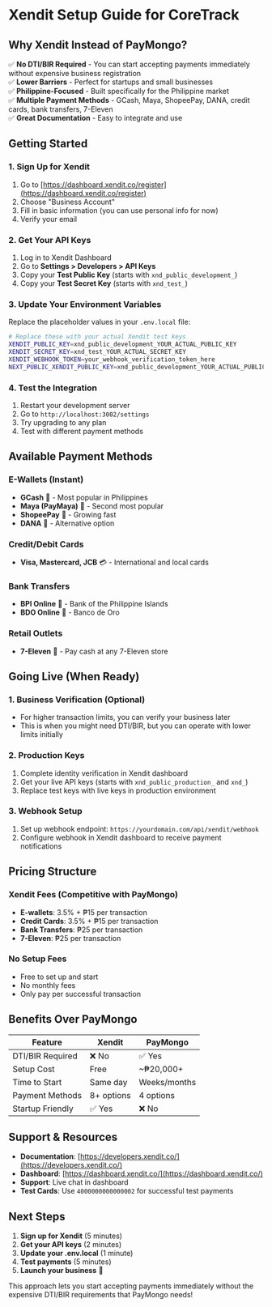 # Xendit Setup Guide for CoreTrack

## Why Xendit Instead of PayMongo?

✅ **No DTI/BIR Required** - You can start accepting payments immediately without expensive business registration  
✅ **Lower Barriers** - Perfect for startups and small businesses  
✅ **Philippine-Focused** - Built specifically for the Philippine market  
✅ **Multiple Payment Methods** - GCash, Maya, ShopeePay, DANA, credit cards, bank transfers, 7-Eleven  
✅ **Great Documentation** - Easy to integrate and use  

## Getting Started

### 1. Sign Up for Xendit
1. Go to [https://dashboard.xendit.co/register](https://dashboard.xendit.co/register)
2. Choose "Business Account" 
3. Fill in basic information (you can use personal info for now)
4. Verify your email

### 2. Get Your API Keys
1. Log in to Xendit Dashboard
2. Go to **Settings > Developers > API Keys**
3. Copy your **Test Public Key** (starts with `xnd_public_development_`)
4. Copy your **Test Secret Key** (starts with `xnd_test_`)

### 3. Update Your Environment Variables
Replace the placeholder values in your `.env.local` file:

```bash
# Replace these with your actual Xendit test keys
XENDIT_PUBLIC_KEY=xnd_public_development_YOUR_ACTUAL_PUBLIC_KEY
XENDIT_SECRET_KEY=xnd_test_YOUR_ACTUAL_SECRET_KEY
XENDIT_WEBHOOK_TOKEN=your_webhook_verification_token_here
NEXT_PUBLIC_XENDIT_PUBLIC_KEY=xnd_public_development_YOUR_ACTUAL_PUBLIC_KEY
```

### 4. Test the Integration
1. Restart your development server
2. Go to `http://localhost:3002/settings`
3. Try upgrading to any plan
4. Test with different payment methods

## Available Payment Methods

### E-Wallets (Instant)
- **GCash** 💙 - Most popular in Philippines
- **Maya (PayMaya)** 💚 - Second most popular
- **ShopeePay** 🧡 - Growing fast
- **DANA** 🔵 - Alternative option

### Credit/Debit Cards
- **Visa, Mastercard, JCB** 💳 - International and local cards

### Bank Transfers
- **BPI Online** 🏦 - Bank of the Philippine Islands
- **BDO Online** 🏪 - Banco de Oro

### Retail Outlets
- **7-Eleven** 🏪 - Pay cash at any 7-Eleven store

## Going Live (When Ready)

### 1. Business Verification (Optional)
- For higher transaction limits, you can verify your business later
- This is when you might need DTI/BIR, but you can operate with lower limits initially

### 2. Production Keys
1. Complete identity verification in Xendit dashboard
2. Get your live API keys (starts with `xnd_public_production_` and `xnd_`)
3. Replace test keys with live keys in production environment

### 3. Webhook Setup
1. Set up webhook endpoint: `https://yourdomain.com/api/xendit/webhook`
2. Configure webhook in Xendit dashboard to receive payment notifications

## Pricing Structure

### Xendit Fees (Competitive with PayMongo)
- **E-wallets**: 3.5% + ₱15 per transaction
- **Credit Cards**: 3.5% + ₱15 per transaction  
- **Bank Transfers**: ₱25 per transaction
- **7-Eleven**: ₱25 per transaction

### No Setup Fees
- Free to set up and start
- No monthly fees
- Only pay per successful transaction

## Benefits Over PayMongo

| Feature | Xendit | PayMongo |
|---------|--------|----------|
| DTI/BIR Required | ❌ No | ✅ Yes |
| Setup Cost | Free | ~₱20,000+ |
| Time to Start | Same day | Weeks/months |
| Payment Methods | 8+ options | 4 options |
| Startup Friendly | ✅ Yes | ❌ No |

## Support & Resources

- **Documentation**: [https://developers.xendit.co/](https://developers.xendit.co/)
- **Dashboard**: [https://dashboard.xendit.co/](https://dashboard.xendit.co/)
- **Support**: Live chat in dashboard
- **Test Cards**: Use `4000000000000002` for successful test payments

## Next Steps

1. **Sign up for Xendit** (5 minutes)
2. **Get your API keys** (2 minutes)  
3. **Update your .env.local** (1 minute)
4. **Test payments** (5 minutes)
5. **Launch your business** 🚀

This approach lets you start accepting payments immediately without the expensive DTI/BIR requirements that PayMongo needs!
